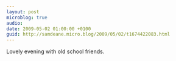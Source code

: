 ```yaml
---
layout: post
microblog: true
audio: 
date: 2009-05-02 01:00:00 +0100
guid: http://samdeane.micro.blog/2009/05/02/t1674422083.html
---
```

Lovely evening with old school friends.
